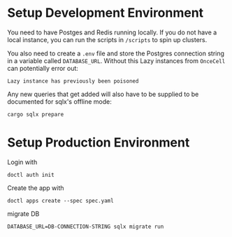 # Setup Development Environment

You need to have Postges and Redis running locally. If you do not have a local instance, you can run the scripts in `/scripts` to spin up clusters.

You also need to create a `.env` file and store the Postgres connection string in a variable called `DATABASE_URL`.
Without this Lazy instances from `OnceCell` can potentially error out:

```log
Lazy instance has previously been poisoned
```

Any new queries that get added will also have to be supplied to be documented for sqlx's offline mode:

```bash
cargo sqlx prepare
```

# Setup Production Environment

Login with

```
doctl auth init
```

Create the app with

```
doctl apps create --spec spec.yaml
```

migrate DB

```
DATABASE_URL=DB-CONNECTION-STRING sqlx migrate run
```
